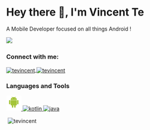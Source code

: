 # Hey there 👋, I'm Vincent Te

A Mobile Developer focused on all things Android !

![](https://github-profile-trophy.vercel.app/?username=tevincent)

### Connect with me:

<p align="left">
    <a href="https://www.linkedin.com/in/tevincent/" target="blank">
        <img align="center" src="https://cdn.jsdelivr.net/npm/simple-icons@3.0.1/icons/linkedin.svg" alt="tevincent" height="30" width="40" />
    </a>
    <a href="https://medium.com/@vincte" target="blank">
        <img align="center" src="https://cdn.jsdelivr.net/npm/simple-icons@3.0.1/icons/medium.svg" alt="tevincent" height="30" width="40" />
    </a>
</p>

### Languages and Tools

<p align="left"> 
    <a href="https://developer.android.com" target="_blank"> 
        <img src="https://raw.githubusercontent.com/devicons/devicon/master/icons/android/android-original-wordmark.svg" alt="android" width="40" height="40"/>
    </a> 
    <a href="https://kotlinlang.org" target="_blank"> 
        <img src="https://www.vectorlogo.zone/logos/kotlinlang/kotlinlang-icon.svg" alt="kotlin" width="40" height="40"/> 
    </a>
    <a href="https://kotlinlang.org" target="_blank"> 
        <img src="https://www.vectorlogo.zone/logos/java/java-icon.svg" alt="java" width="40" height="40"/> 
    </a>
</p>

<p>&nbsp;<img align="center" src="https://github-readme-stats.vercel.app/api?username=tevincent&show_icons=true&locale=en" alt="tevincent" /></p>
